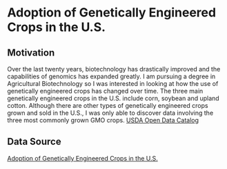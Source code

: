 # Adoption of Genetically Engineered Crops in the U.S.

## Motivation
Over the last twenty years, biotechnology has drastically improved and the capabilities of genomics has expanded greatly.  I am pursuing a degree in Agricultural Biotechnology so I was interested in looking at how the use of genetically engineered crops has changed over time.  The three main genetically engineered crops in the U.S. include corn, soybean and upland cotton.  Although there are other types of genetically engineered crops grown and sold in the U.S., I was only able to discover data involving the three most commonly grown GMO crops.  <a href="https://www.usda.gov/content/usda-open-data-catalog">USDA Open Data Catalog</a>

## Data Source
<a href="https://www.ers.usda.gov/data-products/adoption-of-genetically-engineered-crops-in-the-us.aspx">Adoption of Genetically Engineered Crops in the U.S.</a>
